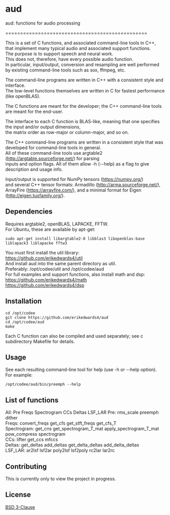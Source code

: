 # aud

aud: functions for audio processing  

================================================

This is a set of C functions, and associated command-line tools in C++,  
that implement many typical audio and associated support functions.  
The purpose is to support speech and neural work.  
This does not, therefore, have every possible audio function.  
In particular, input/output, conversion and resampling are well performed  
by existing command-line tools such as sox, ffmpeg, etc.  

The command-line programs are written in C++ with a consistent style and interface.  
The low-level functions themselves are written in C for fastest performance (like openBLAS).  

The C functions are meant for the developer; the C++ command-line tools are meant for the end-user.  

The interface to each C function is BLAS-like, meaning that one specifies the input and/or output dimensions,  
the matrix order as row-major or column-major, and so on.  

The C++ command-line programs are written in a consistent style that was developed for command-line tools in general.  
All of these command-line tools use argtable2 (http://argtable.sourceforge.net/) for parsing  
inputs and option flags. All of them allow -h (--help) as a flag to give description and usage info.  

Input/output is supported for NumPy tensors (https://numpy.org/)  
and several C++ tensor formats: Armadillo (http://arma.sourceforge.net/),  
ArrayFire (https://arrayfire.com/), and a minimal format for Eigen (http://eigen.tuxfamily.org/).  


## Dependencies
Requires argtable2, openBLAS, LAPACKE, FFTW.  
For Ubuntu, these are available by apt-get:  
```
sudo apt-get install libargtable2-0 libblas3 libopenblas-base liblapack3 liblapacke fftw3  
```

You must first install the util library:  
https://github.com/erikedwards4/util  
And install aud into the same parent directory as util.  
Preferably: /opt/codee/util and /opt/codee/aud  
For full examples and support functions, also install math and dsp:  
https://github.com/erikedwards4/math  
https://github.com/erikedwards4/dsp  



## Installation
```
cd /opt/codee  
git clone https://github.com/erikedwards4/aud  
cd /opt/codee/aud  
make  
```

Each C function can also be compiled and used separately; see c subdirectory Makefile for details.  


## Usage
See each resulting command-line tool for help (use -h or --help option).  
For example:  
```
/opt/codee/aud/bin/preemph --help  
```


## List of functions
All: Pre Freqs Spectrogram CCs Deltas LSF_LAR
Pre: rms_scale preemph dither  
Freqs: convert_freqs get_cfs get_stft_freqs get_cfs_T  
Spectrogram: get_cns get_spectrogram_T_mat apply_spectrogram_T_mat pow_compress spectrogram  
CCs: lifter get_ccs mfccs  
Deltas: get_deltas add_deltas get_delta_deltas add_delta_deltas  
LSF_LAR: ar2lsf lsf2ar poly2lsf lsf2poly rc2lar lar2rc  


## Contributing
This is currently only to view the project in progress.


## License
[BSD 3-Clause](https://choosealicense.com/licenses/bsd-3-clause/)
